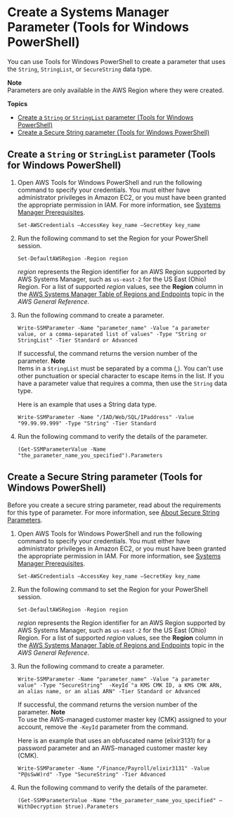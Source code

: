 # Create a Systems Manager Parameter \(Tools for Windows PowerShell\)<a name="param-create-ps"></a>

You can use Tools for Windows PowerShell to create a parameter that uses the `String`, `StringList`, or `SecureString` data type\. 

**Note**  
Parameters are only available in the AWS Region where they were created\.

**Topics**
+ [Create a `String` or `StringList` parameter \(Tools for Windows PowerShell\)](#param-create-ps-string-stringlist)
+ [Create a Secure String parameter \(Tools for Windows PowerShell\)](#param-create-ps-securestring)

## Create a `String` or `StringList` parameter \(Tools for Windows PowerShell\)<a name="param-create-ps-string-stringlist"></a>

1. Open AWS Tools for Windows PowerShell and run the following command to specify your credentials\. You must either have administrator privileges in Amazon EC2, or you must have been granted the appropriate permission in IAM\. For more information, see [Systems Manager Prerequisites](systems-manager-prereqs.md)\.

   ```
   Set-AWSCredentials –AccessKey key_name –SecretKey key_name
   ```

1. Run the following command to set the Region for your PowerShell session\. 

   ```
   Set-DefaultAWSRegion -Region region
   ```

   *region* represents the Region identifier for an AWS Region supported by AWS Systems Manager, such as `us-east-2` for the US East \(Ohio\) Region\. For a list of supported *region* values, see the **Region** column in the [AWS Systems Manager Table of Regions and Endpoints](https://docs.aws.amazon.com/general/latest/gr/rande.html#ssm_region) topic in the *AWS General Reference*\.

1. Run the following command to create a parameter\.

   ```
   Write-SSMParameter -Name "parameter_name" -Value "a parameter value, or a comma-separated list of values" -Type "String or StringList" -Tier Standard or Advanced
   ```

   If successful, the command returns the version number of the parameter\.
**Note**  
Items in a `StringList` must be separated by a comma \(,\)\. You can't use other punctuation or special character to escape items in the list\. If you have a parameter value that requires a comma, then use the `String` data type\.

   Here is an example that uses a String data type\.

   ```
   Write-SSMParameter -Name "/IAD/Web/SQL/IPaddress" -Value "99.99.99.999" -Type "String" -Tier Standard
   ```

1. Run the following command to verify the details of the parameter\.

   ```
   (Get-SSMParameterValue -Name "the_parameter_name_you_specified").Parameters
   ```

## Create a Secure String parameter \(Tools for Windows PowerShell\)<a name="param-create-ps-securestring"></a>

Before you create a secure string parameter, read about the requirements for this type of parameter\. For more information, see [About Secure String Parameters](sysman-paramstore-securestring.md)\.

1. Open AWS Tools for Windows PowerShell and run the following command to specify your credentials\. You must either have administrator privileges in Amazon EC2, or you must have been granted the appropriate permission in IAM\. For more information, see [Systems Manager Prerequisites](systems-manager-prereqs.md)\.

   ```
   Set-AWSCredentials –AccessKey key_name –SecretKey key_name
   ```

1. Run the following command to set the Region for your PowerShell session\.

   ```
   Set-DefaultAWSRegion -Region region
   ```

   *region* represents the Region identifier for an AWS Region supported by AWS Systems Manager, such as `us-east-2` for the US East \(Ohio\) Region\. For a list of supported *region* values, see the **Region** column in the [AWS Systems Manager Table of Regions and Endpoints](https://docs.aws.amazon.com/general/latest/gr/rande.html#ssm_region) topic in the *AWS General Reference*\.

1. Run the following command to create a parameter\.

   ```
   Write-SSMParameter -Name "parameter_name" -Value "a parameter value" -Type "SecureString"  -KeyId "a KMS CMK ID, a KMS CMK ARN, an alias name, or an alias ARN" -Tier Standard or Advanced
   ```

   If successful, the command returns the version number of the parameter\.
**Note**  
To use the AWS\-managed customer master key \(CMK\) assigned to your account, remove the `-KeyId` parameter from the command\.

   Here is an example that uses an obfuscated name \(elixir3131\) for a password parameter and an AWS\-managed customer master key \(CMK\)\.

   ```
   Write-SSMParameter -Name "/Finance/Payroll/elixir3131" -Value "P@sSwW)rd" -Type "SecureString" -Tier Advanced
   ```

1. Run the following command to verify the details of the parameter\.

   ```
   (Get-SSMParameterValue -Name "the_parameter_name_you_specified" –WithDecryption $true).Parameters
   ```